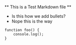 ** This is a Test Markdown file **

* Is this how we add bullets?
* Nope this is the way

```
function foo() {
    console.log();
}
```